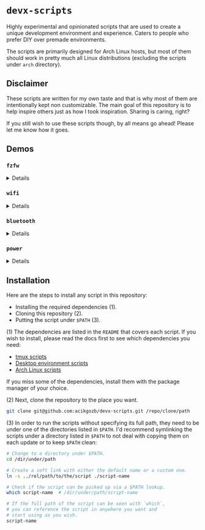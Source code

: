 # `devx-scripts`

Highly experimental and opinionated scripts that are used to create a unique development environment and experience.
Caters to people who prefer DIY over premade environments.

The scripts are primarily designed for Arch Linux hosts, but most of them should work in pretty much all Linux distributions (excluding the scripts under `arch` directory).

## Disclaimer

These scripts are written for my own taste and that is why most of them are intentionally kept non customizable.
The main goal of this repository is to help inspire others just as how I took inspiration.
Sharing is caring, right?

If you still wish to use these scripts though, by all means go ahead!
Please let me know how it goes.

## Demos

### `fzfw`

<details>
    <video src="https://github.com/user-attachments/assets/d563ec74-f575-402f-8576-352bcac1a86a"></video>
</details>

### `wifi`

<details>
    <video src="https://github.com/user-attachments/assets/4f94b83a-36b5-4eb2-8c4e-a999335082d9"></video>
</details>

### `bluetooth`

<details>
    <video src="https://github.com/user-attachments/assets/3b22d8ad-81cf-4d21-a569-1735cc44db67"></video>
</details>

### `power`

<details>
    <img src="https://github.com/user-attachments/assets/97d85bc1-5a9c-4c04-b8a6-ac01d5a7b0ae" />
</details>

## Installation

Here are the steps to install any script in this repository:

- Installing the required dependencies (1).
- Cloning this repository (2).
- Putting the script under `$PATH` (3).

(1) The dependencies are listed in the `README` that covers each script.
If you wish to install, please read the docs first to see which dependencies you need:

- [tmux scripts](./tmux/README.md)
- [Desktop environment scripts](./de/README.md)
- [Arch Linux scripts](./arch/README.md)

If you miss some of the dependencies, install them with the package manager of your choice.

(2) Next, clone the repository to the place you want.

```bash
git clone git@github.com:acikgozb/devx-scripts.git /repo/clone/path
```

(3) In order to run the scripts without specifying its full path, they need to be under one of the directories listed in `$PATH`.
I'd recommend symlinking the scripts under a directory listed in `$PATH` to not deal with copying them on each update or to keep `$PATH` clean:

```bash
# Change to a directory under $PATH.
cd /dir/under/path

# Create a soft link with either the default name or a custom one.
ln -s ../rel/path/to/the/script ./script-name

# Check if the script can be picked up via a $PATH lookup.
which script-name  # /dir/under/path/script-name

# If the full path of the script can be seen with `which`,
# you can reference the script in anywhere you want and
# start using as you wish.
script-name
```
